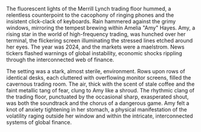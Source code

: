 The fluorescent lights of the Merrill Lynch trading floor hummed, a relentless counterpoint to the cacophony of ringing phones and the insistent click-clack of keyboards.  Rain hammered against the grimy windows, mirroring the tempest brewing within Amelia "Amy" Hayes.  Amy, a rising star in the world of high-frequency trading, was hunched over her terminal, the flickering screen illuminating the stressed lines etched around her eyes.  The year was 2024, and the markets were a maelstrom.  News tickers flashed warnings of global instability, economic shocks rippling through the interconnected web of finance.

The setting was a stark, almost sterile, environment.  Rows upon rows of identical desks, each cluttered with overflowing monitor screens, filled the cavernous trading room.  The air, thick with the scent of stale coffee and the faint metallic tang of fear, clung to Amy like a shroud.  The rhythmic clang of the trading floor, punctuated by the occasional sharp, exasperated shout, was both the soundtrack and the chorus of a dangerous game.  Amy felt a knot of anxiety tightening in her stomach, a physical manifestation of the volatility raging outside her window and within the intricate, interconnected systems of global finance.
